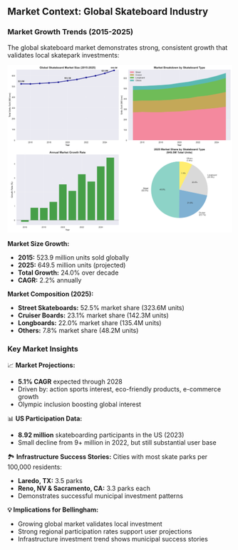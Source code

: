 ## Market Context: Global Skateboard Industry

### Market Growth Trends (2015-2025)

The global skateboard market demonstrates strong, consistent growth that validates local skatepark investments:

![Global Skateboard Market Trends](images/global_market_trends.png)

**Market Size Growth:**
- **2015:** 523.9 million units sold globally
- **2025:** 649.5 million units (projected)
- **Total Growth:** 24.0% over decade
- **CAGR:** 2.2% annually

**Market Composition (2025):**
- **Street Skateboards:** 52.5% market share (323.6M units)
- **Cruiser Boards:** 23.1% market share (142.3M units)
- **Longboards:** 22.0% market share (135.4M units)
- **Others:** 7.8% market share (48.2M units)

### Key Market Insights

📈 **Market Projections:**
- **5.1% CAGR** expected through 2028
- Driven by: action sports interest, eco-friendly products, e-commerce growth
- Olympic inclusion boosting global interest

📊 **US Participation Data:**
- **8.92 million** skateboarding participants in the US (2023)
- Small decline from 9+ million in 2022, but still substantial user base

🏞️ **Infrastructure Success Stories:**
Cities with most skate parks per 100,000 residents:
- **Laredo, TX:** 3.5 parks
- **Reno, NV & Sacramento, CA:** 3.3 parks each
- Demonstrates successful municipal investment patterns

**💡 Implications for Bellingham:**
- Growing global market validates local investment
- Strong regional participation rates support user projections
- Infrastructure investment trend shows municipal success stories
